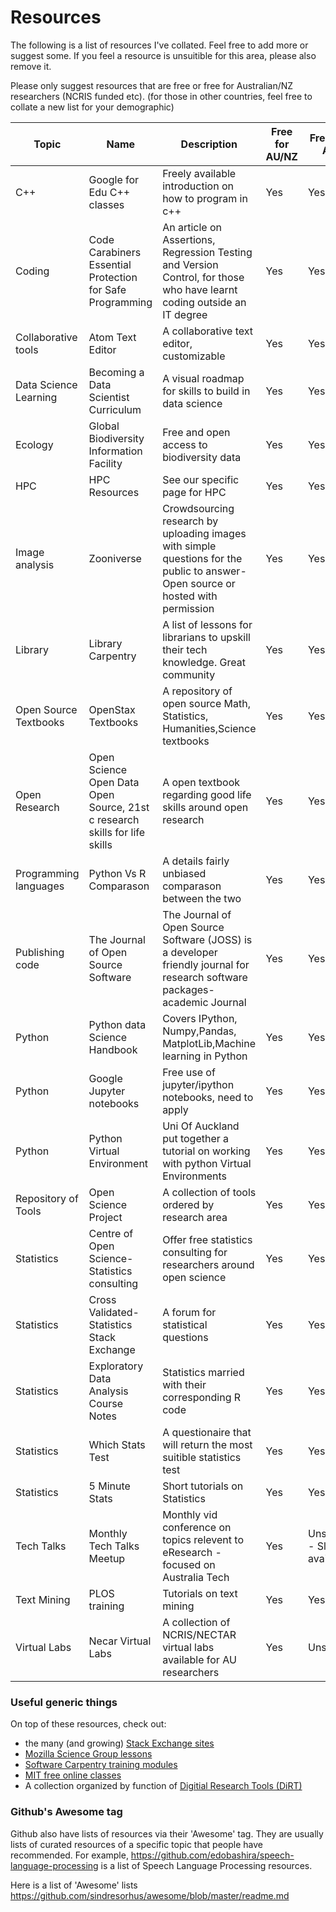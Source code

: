 # Resources

The following is a list of resources I've collated. Feel free to add more or suggest some. If you feel a resource is unsuitible for this area, please also remove it.

Please only suggest resources that are free or free for Australian/NZ researchers (NCRIS funded etc).
(for those in other countries, feel free to collate a new list for your demographic)

|Topic| Name |  Description |Free for AU/NZ| Free for All| URL
|--------------|----------------------|----------------------------------------|------|-----|-----------------------------
|C++| Google for Edu C++ classes| Freely available introduction on how to program in c++ |Yes|Yes| <https://developers.google.com/edu/c++/getting-started>
|Coding|Code Carabiners Essential Protection for Safe Programming| An article on Assertions, Regression Testing and Version Control, for those who have learnt coding outside an IT degree|Yes|Yes| <http://radar.oreilly.com/2014/01/code-carabiners-essential-protection-tools-for-safe-programming.html?cmp=tw-prog-na-article-pr_code_carabiners>
|Collaborative tools| Atom Text Editor| A collaborative text editor, customizable|Yes|Yes| <https://atom.io/>
|Data Science Learning|Becoming a Data Scientist Curriculum| A visual roadmap for skills to build in data science|Yes|Yes|<http://nirvacana.com/thoughts/becoming-a-data-scientist/>
|Ecology|Global Biodiversity Information Facility|Free and open access to biodiversity data| Yes|Yes|< https://www.gbif.org/>
|HPC| HPC Resources| See our specific page for HPC | Yes| Yes| [HPC Resources Available](HPCResources.md)
|Image analysis| Zooniverse| Crowdsourcing research by uploading images with simple questions for the public to answer- Open source or hosted with permission|Yes|Yes|<https://www.zooniverse.org/>
|Library|Library Carpentry| A list of lessons for librarians to upskill their tech knowledge. Great community| Yes|Yes| <http://data-lessons.github.io/library-data-intro/01-introduction/>
|Open Source Textbooks| OpenStax Textbooks|A repository of open source Math, Statistics, Humanities,Science textbooks |Yes|Yes|<https://openstax.org/subjects> 
|Open Research| Open Science Open Data Open Source, 21st c research skills for life skills | A open textbook regarding good life skills around open research|Yes|Yes|<https://pfern.github.io/OSODOS/gitbook> 
|Programming languages|Python Vs R Comparason|A details fairly unbiased comparason between the two|Yes|Yes|<https://www.infoworld.com/article/3187550/data-science/python-vs-r-the-battle-for-data-scientist-mind-share.html>
|Publishing code|The Journal of Open Source Software| The Journal of Open Source Software (JOSS) is a developer friendly journal for research software packages- academic Journal|Yes|Yes| <http://joss.theoj.org/about>
|Python|Python data Science Handbook| Covers IPython, Numpy,Pandas, MatplotLib,Machine learning in Python|Yes|Yes|<http://nbviewer.jupyter.org/github/jakevdp/PythonDataScienceHandbook/blob/master/notebooks/Index.ipynb>
|Python| Google Jupyter notebooks| Free use of jupyter/ipython notebooks, need to apply|Yes|Yes|<https://colab.research.google.com>
|Python|Python Virtual Environment | Uni Of Auckland put together a tutorial on working with python Virtual Environments |Yes|Yes|<http://uoa-eresearch.github.io/eresearch-cookbook/recipe/2014/11/26/python-virtual-env/>
|Repository of Tools| Open Science Project| A collection of tools ordered by research area|Yes|Yes| <http://openscience.org/software/>
|Statistics| Centre of Open Science- Statistics consulting| Offer free statistics consulting for researchers around open science |Yes|Yes| <https://cos.io/our-services/training-services/>
|Statistics| Cross Validated- Statistics Stack Exchange|A forum for statistical questions|Yes|Yes|<https://stats.stackexchange.com/>
|Statistics| Exploratory Data Analysis Course Notes| Statistics married with their corresponding R code|Yes|Yes|<https://sux13.github.io/DataScienceSpCourseNotes/4_EXDATA/Exploratory_Data_Analysis_Course_Notes.html>
|Statistics| Which Stats Test| A questionaire that will return the most suitible statistics test|Yes|Yes| <http://methods.sagepub.com/which-stats-test>
|Statistics|5 Minute Stats| Short tutorials on Statistics|Yes|Yes| <http://stephens999.github.io/fiveMinuteStats/index.html>
|Tech Talks| Monthly Tech Talks Meetup| Monthly vid conference on topics relevent to eResearch - focused on Australia Tech |Yes| Unsure - Slides available|<https://www.meetup.com/en-AU/monthlytechtalk/about/>
|Text Mining|PLOS training|Tutorials on text mining|Yes|Yes|<http://collections.plos.org/textmining>
|Virtual Labs| Necar Virtual Labs|A collection of NCRIS/NECTAR virtual labs available for AU researchers |Yes|Unsure| <https://nectar.org.au/labs-and-tools/>

### Useful generic things

On top of these resources, check out:
- the many (and growing) [Stack Exchange sites](https://stackexchange.com/)
- [Mozilla Science Group lessons](https://github.com/mozillascience/studyGroupLessons)
- [Software Carpentry training modules](https://software-carpentry.org/lessons/)
- [MIT free online classes](https://ocw.mit.edu/courses/audio-video-courses/)
- A collection organized by function of [Digitial Research Tools (DiRT)](http://dirtdirectory.org/)

### Github's Awesome tag

Github also have lists of resources via their 'Awesome' tag. They are usually lists of curated resources of a specific topic that people have recommended. For example, https://github.com/edobashira/speech-language-processing is a list of Speech Language Processing resources.

Here is a list of 'Awesome' lists
https://github.com/sindresorhus/awesome/blob/master/readme.md

